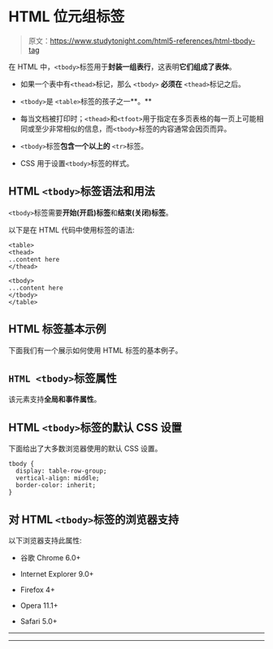 # HTML 位元组标签

> 原文：<https://www.studytonight.com/html5-references/html-tbody-tag>

在 HTML 中，`<tbody>`标签用于**封装一组表行**，这表明**它们组成了表体**。

*   如果一个表中有`<thead>`标记，那么 `<tbody>` **必须在** `<thead>`标记之后。

*   `<tbody>`是 `<table>`标签的孩子之一**。**

*   每当文档被打印时；`<thead>`和`<tfoot>`用于指定在多页表格的每一页上可能相同或至少非常相似的信息，而`<tbody>`标签的内容通常会因页而异。

*   `<tbody>`标签**包含一个以上的** `<tr>`标签。

*   CSS 用于设置`<tbody>`标签的样式。

## HTML `<tbody>`标签语法和用法

`<tbody>`标签需要**开始(开启)标签**和**结束(关闭)标签**。

以下是在 HTML 代码中使用标签的语法:

```
<table>
<thead>
..content here
</thead>

<tbody>
...content here
</tbody>
</table>
```

## HTML 标签基本示例

下面我们有一个展示如何使用 HTML 标签的基本例子。

## `HTML <tbody>`标签属性

该元素支持**全局和事件属性**。

## HTML `<tbody>`标签的默认 CSS 设置

下面给出了大多数浏览器使用的默认 CSS 设置。

```
tbody {
  display: table-row-group;
  vertical-align: middle;
  border-color: inherit;
}
```

## 对 HTML `<tbody>`标签的浏览器支持

以下浏览器支持此属性:

*   谷歌 Chrome 6.0+

*   Internet Explorer 9.0+

*   Firefox 4+

*   Opera 11.1+

*   Safari 5.0+

* * *

* * *